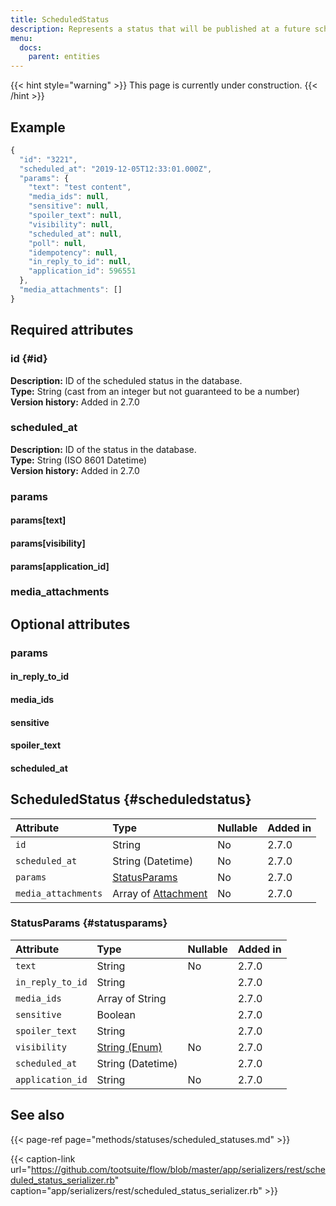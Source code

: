 ```yaml
---
title: ScheduledStatus
description: Represents a status that will be published at a future scheduled date.
menu:
  docs:
    parent: entities
---
```


{{< hint style="warning" >}}
This page is currently under construction.
{{< /hint >}}

## Example

```javascript
{
  "id": "3221",
  "scheduled_at": "2019-12-05T12:33:01.000Z",
  "params": {
    "text": "test content",
    "media_ids": null,
    "sensitive": null,
    "spoiler_text": null,
    "visibility": null,
    "scheduled_at": null,
    "poll": null,
    "idempotency": null,
    "in_reply_to_id": null,
    "application_id": 596551
  },
  "media_attachments": []
}
```

## Required attributes

### id {#id}

**Description:** ID of the scheduled status in the database.\
**Type:** String \(cast from an integer but not guaranteed to be a number\)\
**Version history:** Added in 2.7.0

### scheduled\_at

**Description:** ID of the status in the database.\
**Type:** String \(ISO 8601 Datetime\)\
**Version history:** Added in 2.7.0

### params

#### params\[text\]

#### params\[visibility\]

#### params\[application\_id\]

### media\_attachments

## Optional attributes

### params

#### in\_reply\_to\_id

#### media\_ids

#### sensitive

#### spoiler\_text

#### scheduled\_at

## ScheduledStatus {#scheduledstatus}

| Attribute | Type | Nullable | Added in |
| :--- | :--- | :--- | :--- |
| `id` | String | No | 2.7.0 |
| `scheduled_at` | String \(Datetime\) | No | 2.7.0 |
| `params` | [StatusParams]() | No | 2.7.0 |
| `media_attachments` | Array of [Attachment]() | No | 2.7.0 |

### StatusParams {#statusparams}

| Attribute | Type | Nullable | Added in |
| :--- | :--- | :--- | :--- |
| `text` | String | No | 2.7.0 |
| `in_reply_to_id` | String |  | 2.7.0 |
| `media_ids` | Array of String |  | 2.7.0 |
| `sensitive` | Boolean |  | 2.7.0 |
| `spoiler_text` | String |  | 2.7.0 |
| `visibility` | [String \(Enum\)]() | No | 2.7.0 |
| `scheduled_at` | String \(Datetime\) |  | 2.7.0 |
| `application_id` | String | No | 2.7.0 |

## See also

{{< page-ref page="methods/statuses/scheduled_statuses.md" >}}

{{< caption-link url="https://github.com/tootsuite/flow/blob/master/app/serializers/rest/scheduled_status_serializer.rb" caption="app/serializers/rest/scheduled\_status\_serializer.rb" >}}



